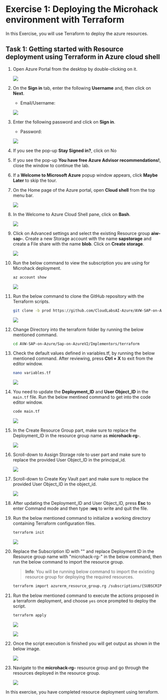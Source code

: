 # Exercise 1: Deploying the Microhack environment with Terraform

In this Exercise, you will use Terraform to deploy the azure resources.

## Task 1: Getting started with Resource deployment using Terraform in Azure cloud shell

1. Open Azure Portal from the desktop by double-clicking on it.
    
   ![](media/open-azure-portal.png)
   
2. On the **Sign in** tab, enter the following **Username** and, then click on **Next**. 

   * Email/Username: <inject key="AzureAdUserEmail"></inject>

   ![](media/email-login.png)

3. Enter the following password and click on **Sign in**.

   * Password: <inject key="AzureAdUserPassword"></inject>

   ![](media/password-login.png)

4. If you see the pop-up **Stay Signed in?**, click on No

5. If you see the pop-up **You have free Azure Advisor recommendations!**, close the window to continue the lab.

6. If a **Welcome to Microsoft Azure** popup window appears, click **Maybe Later** to skip the tour.

7. On the Home page of the Azure portal, open **Cloud shell** from the top menu bar.

   ![](media/open-cloud-shell.png)

8. In the Welcome to Azure Cloud Shell pane, click on **Bash**.

   ![](media/welcome-select-bash.png)

9. Click on Advanced settings and select the existing Resource group **aiw-sap-<inject key="DeploymentID" enableCopy="false"/>**. Create a new Storage account with the name **sapstorage<inject key="DeploymentID" enableCopy="false"/>** and create a File share with the name **blob**. Click on **Create storage**.

   ![](media/create-storageaccount.png)

10. Run the below command to view the subscription you are using for Microhack deployment.

    ```bash
    az account show
    ```
    
    ![](media/az-accountshow.png)
    
11. Run the below command to clone the GitHub repository with the Terraform scripts.

    ```bash
    git clone -b prod https://github.com/CloudLabsAI-Azure/AVW-SAP-on-Azure
    ```
    
    ![](media/gitrepo-clone.png)
    
12. Change Directory into the terraform folder by running the below mentioned command.

    ```bash
    cd AVW-SAP-on-Azure/Sap-on-AzureV2/Implementors/terraform
    ```
    
13. Check the default values defined in variables.tf, by running the below mentioned command. After reviewing, press **Ctrl + X** to exit from the editor window.

    ```bash
    nano variables.tf
    ```
    
    ![](media/change-dir.png)
    
14. You need to update the **Deployment_ID** and **User Object_ID** in the ```main.tf``` file. Run the below mentined command to get into the code editor window.
    
    ```bash
    code main.tf
    ```
    
    ![](media/vi-editor-main.png)
    
15. In the Create Resource Group part, make sure to replace the Deployment_ID in the resource group name as **microhack-rg-<inject key="DeploymentID" enableCopy="false"/>**.

    ![](media/latest-rgname.png)
        
16. Scroll-down to Assign Storage role to user part and make sure to replace the provided User Object_ID in the principal_id.

    ![](media/replace-userid.png)
    
17. Scroll-down to Create Key Vault part and make sure to replace the provided User Object_ID in the object_id.

    ![](media/replace-userid-2.png)
    
18. After updating the Deployment_ID and User Object_ID, press **Esc** to enter Command mode and then type **:wq** to write and quit the file.

19. Run the below mentioned command to initialize a working directory containing Terraform configuration files.

    ```bash
    terraform init
    ```
    
    ![](media/terraform-init.png)

20. Replace the Subscription ID with "<inject key="Subscription ID" />" and replace Deployment ID in the Resource group name with "microhack-rg-<inject key="DeploymentID" />" in the below command, then run the below command to import the resource group.

    > **Info**: You will be running below command to import the existing resource group for deploying the required resources.

    ```bash
    terraform import azurerm_resource_group.rg /subscriptions/{SUBSCRIPTION_ID}/resourceGroups/microhack-rg-{DEPLOYMENT_ID}
    ```
    
21. Run the below mentioned command to execute the actions proposed in a terraform deployment, and choose ```yes``` once prompted to deploy the script.

    ```bash
    terraform apply
    ```
  
    ![](media/terraform-apply.png)
  
    ![](media/enter-yes.png)
    
22. Once the script execution is finished you will get output as shown in the below image.

    ![](media/terraformapply-complete.png)
    
23. Navigate to the **microhack-rg-<inject key="DeploymentID" enableCopy="false"/>** resource group and go through the resources deployed in the resource group.

    ![](media/microhack-rg-verify.png)
    
In this exercise, you have completed resource deployment using terraform.
    
   
    
